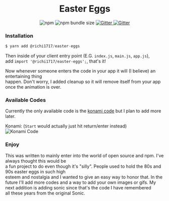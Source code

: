 <h1 align="center">Easter Eggs</h1>

<p align="center">
    <img alt="npm" src="https://img.shields.io/npm/v/@richi1717/easter-eggs" />
    <img alt="npm bundle size" src="https://img.shields.io/bundlephobia/min/@richi1717/easter-eggs" />
    <a href="https://github.com/richi1717/easter-eggs">
      <img src="https://img.shields.io/david/expressjs/express.svg?style=plastic" alt="Gitter">
    </a>
    <a href="https://github.com/richi1717/easter-eggs">
      <img src="https://img.shields.io/david/dev/expressjs/express.svg?style=plastic" alt="Gitter">
    </a>
</p>

### Installation

```javascript
$ yarn add @richi1717/easter-eggs
```

Then inside of your client entry point (E.G. `index.js`, `main.js`, `app.js`),  
add `import '@richi1717/easter-eggs';`, that's it!

Now whenever someone enters the code in your app it will (I believe) an entertaining thing  
happen.  Don't worry, I added cleanup so it will remove itself from your app once the animation is over.  

### Available Codes

Currently the only available code is the [konami code](https://contra.fandom.com/wiki/Konami_Code) but I plan to add more later.

Konami: (`Start` would actually just hit return/enter instead)  
<img src="https://vignette.wikia.nocookie.net/contra/images/4/49/Konami_Code_-_01.jpg/revision/latest/scale-to-width-down/300?cb=20171125105020" alt="Konami Code" />

### Enjoy

This was written to mainly enter into the world of open source and npm.  I've always thought this would be  
a fun project to do even though it's "silly".  People used to hold the 80s and 90s easter eggs in such high   
esteem and nostalgia and I wanted to give an easy way to honor that.  In the future I'll add more codes and 
a way to add your own images or gifs.  My next addition is adding sonic since that's the code I have remembered  
all these years from the original Sonic.